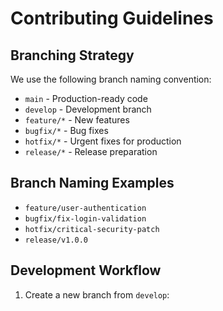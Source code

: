 # Contributing Guidelines

## Branching Strategy

We use the following branch naming convention:

-   `main` - Production-ready code
-   `develop` - Development branch
-   `feature/*` - New features
-   `bugfix/*` - Bug fixes
-   `hotfix/*` - Urgent fixes for production
-   `release/*` - Release preparation

## Branch Naming Examples

-   `feature/user-authentication`
-   `bugfix/fix-login-validation`
-   `hotfix/critical-security-patch`
-   `release/v1.0.0`

## Development Workflow

1. Create a new branch from `develop`:
